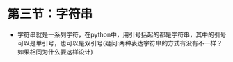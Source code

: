 # 第三节：字符串

* 字符串就是一系列字符，在python中，用引号括起的都是字符串，其中的引号可以是单引号，也可以是双引号\(疑问:两种表达字符串的方式有没有不一样？如果相同为什么要这样设计\)



